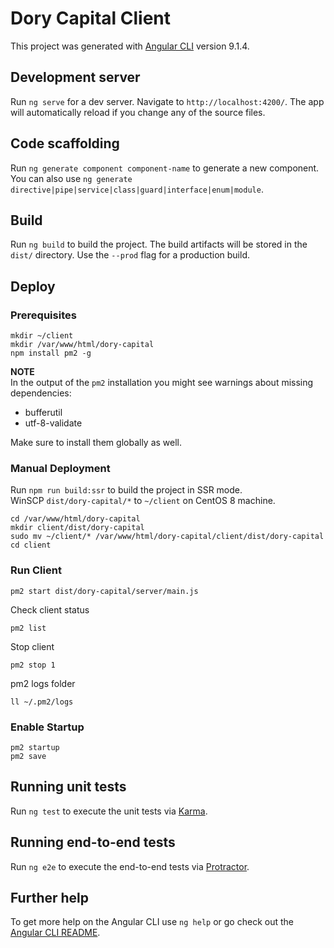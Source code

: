 # Dory Capital Client

This project was generated with [Angular CLI](https://github.com/angular/angular-cli) version 9.1.4.

## Development server

Run `ng serve` for a dev server. Navigate to `http://localhost:4200/`. The app will automatically reload if you change any of the source files.

## Code scaffolding

Run `ng generate component component-name` to generate a new component. You can also use `ng generate directive|pipe|service|class|guard|interface|enum|module`.

## Build

Run `ng build` to build the project. The build artifacts will be stored in the `dist/` directory. Use the `--prod` flag for a production build.

## Deploy

### Prerequisites
```
mkdir ~/client
mkdir /var/www/html/dory-capital
npm install pm2 -g
```

**NOTE**  
In the output of the `pm2` installation you might see warnings about missing dependencies:
- bufferutil
- utf-8-validate

Make sure to install them globally as well.

### Manual Deployment
Run `npm run build:ssr` to build the project in SSR mode.  
WinSCP `dist/dory-capital/*` to `~/client` on CentOS 8 machine.
```
cd /var/www/html/dory-capital
mkdir client/dist/dory-capital
sudo mv ~/client/* /var/www/html/dory-capital/client/dist/dory-capital
cd client
```

### Run Client
```
pm2 start dist/dory-capital/server/main.js
```

Check client status
```
pm2 list
```

Stop client
```
pm2 stop 1
```

pm2 logs folder
```
ll ~/.pm2/logs
```

### Enable Startup
```
pm2 startup
pm2 save
```

## Running unit tests

Run `ng test` to execute the unit tests via [Karma](https://karma-runner.github.io).

## Running end-to-end tests

Run `ng e2e` to execute the end-to-end tests via [Protractor](http://www.protractortest.org/).

## Further help

To get more help on the Angular CLI use `ng help` or go check out the [Angular CLI README](https://github.com/angular/angular-cli/blob/master/README.md).
